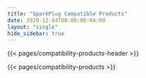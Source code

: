 ```yaml
---
title: "SparkPlug Compatible Products"
date: 2020-12-04T08:00:00-04:00
layout: "single"
hide_sidebar: true
---
```


{{< pages/compatibility-products-header >}}

{{< pages/compatibility-products >}}